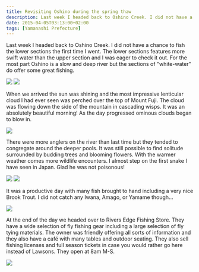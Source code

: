 ```yaml
--- 
title: Revisiting Oshino during the spring thaw
description: Last week I headed back to Oshino Creek. I did not have a chance to fish the lower sections the first time I went...
date: 2015-04-05T03:13:00+02:00
tags: [Yamanashi Prefecture]
---
```

<div class="text-lg m-2">
<p class="mb-2">Last week I headed back to Oshino Creek. I did not have a chance to fish the lower sections the first time I went. The lower sections features more swift water than the upper section and I was eager to check it out. For the most part Oshino is a slow and deep river but the sections of "white-water" do offer some great fishing.</p>

<img class="w-8/12 rounded-lg shadow-lg mx-auto" src="https://fallfish-tenkara-images.s3-us-west-1.amazonaws.com/FfT+-+Oshino+Creek/C/Rivers-Edge_Flyfishing-Shop_Guide-Service.jpg" />

<img class="w-8/12 rounded-lg shadow-lg mx-auto" src="https://fallfish-tenkara-images.s3-us-west-1.amazonaws.com/FfT+-+Oshino+Creek/C/Snake_Oshino-Creek_Mount_Fuji.jpg" />
</div>

<p class="">When we arrived the sun was shining and the most impressive lenticular cloud I had ever seen was perched over the top of Mount Fuji. The cloud was flowing down the side of the mountain in cascading wisps. It was an absolutely beautiful morning! As the day progressed ominous clouds began to blow in.</p>

<img class="w-8/12 rounded-lg shadow-lg mx-auto" src="https://fallfish-tenkara-images.s3-us-west-1.amazonaws.com/FfT+-+Oshino+Creek/C/Oshino-Creek_Tenkara.jpg" />

<p class="">There were more anglers on the river than last time but they tended to congregate around the deeper pools. It was still possible to find solitude surrounded by budding trees and blooming flowers. With the warmer weather comes more wildlife encounters. I almost step on the first snake I have seen in Japan. Glad he was not poisonous!</p>

<img class="w-8/12 rounded-lg shadow-lg mx-auto" src="https://fallfish-tenkara-images.s3-us-west-1.amazonaws.com/FfT+-+Oshino+Creek/C/Brook-Trout.jpg" />

<img class="w-8/12 rounded-lg shadow-lg mx-auto" src="https://fallfish-tenkara-images.s3-us-west-1.amazonaws.com/FfT+-+Oshino+Creek/S/Incoming-Storm_Oshino-Creek.JPG" />

<p class="">It was a productive day with many fish brought to hand including a very nice Brook Trout. I did not catch any Iwana, Amago, or Yamame though...</p>

<img class="w-8/12 rounded-lg shadow-lg mx-auto" src="https://fallfish-tenkara-images.s3-us-west-1.amazonaws.com/FfT+-+Oshino+Creek/S/Oshino-Creek_Japan_Mount-Fuji-Region_Flyfishing-Mecca.JPG" />

<p class="">At the end of the day we headed over to Rivers Edge Fishing Store. They have a wide selection of fly fishing gear including a large selection of fly tying materials. The owner was friendly offering all sorts of information and they also have a café with many tables and outdoor seating. They also sell fishing licenses and full season tickets in case you would rather go here instead of Lawsons. They open at 8am M-S.</p>

<img class="w-8/12 rounded-lg shadow-lg mx-auto" src="https://fallfish-tenkara-images.s3-us-west-1.amazonaws.com/FfT+-+Oshino+Creek/S/Close-Up_Rainbow-Trout_Tenkara.JPG" />